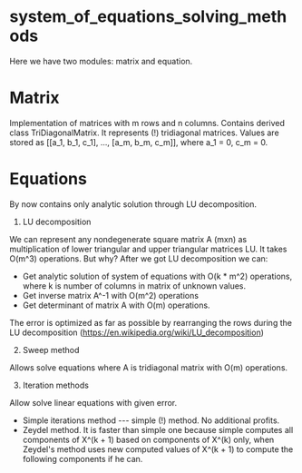 # system_of_equations_solving_methods
Here we have two modules: matrix and equation.

# Matrix
Implementation of matrices with m rows and n columns. Contains derived class TriDiagonalMatrix. It represents (!) tridiagonal matrices. Values are stored as [[a_1, b_1, c_1], ..., [a_m, b_m, c_m]], where a_1 = 0, c_m = 0.

# Equations
By now contains only analytic solution through LU decomposition.

1) LU decomposition

We can represent any nondegenerate square matrix A (mxn) as multiplication of lower triangular and upper triangular matrices LU. It takes O(m^3) operations.  But why? After we got LU decomposition we can:
- Get analytic solution of system of equations with O(k * m^2) operations, where k is number of columns in matrix of unknown values.
- Get inverse matrix A^-1 with O(m^2) operations
- Get determinant of matrix A with O(m) operations.

The error is optimized as far as possible by rearranging the rows during the LU decomposition (https://en.wikipedia.org/wiki/LU_decomposition)

2) Sweep method

Allows solve equations where A is tridiagonal matrix with O(m) operations.

3) Iteration methods

Allow solve linear equations with given error.

- Simple iterations method --- simple (!) method. No additional profits.
- Zeydel method. It is faster than simple one because simple computes all components of X^(k + 1) based on components of X^(k) only, when Zeydel's method uses new computed values of X^(k + 1) to compute the following components if he can.
